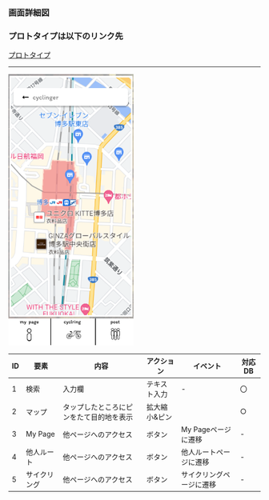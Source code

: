 ### 画面詳細図
### プロトタイプは以下のリンク先
[プロトタイプ](https://www.figma.com/file/YLXi0XXJfyq6239uKAU8LF/cyclinger?node-id=0%3A1)
*****
<img src="./image/cyclring.png" width="250">

|ID|要素|内容|アクション|イベント|対応DB|
|--|----|----|---------|--------|------|
|1|検索|入力欄|テキスト入力|-|〇|
|2|マップ|タップしたところにピンをたて目的地を表示|拡大縮小&ピン||○|
|3|My Page|他ページへのアクセス|ボタン|My Pageページに遷移|-|
|4|他人ルート|他ページへのアクセス|ボタン|他人ルートページに遷移|-|
|5|サイクリング|他ページへのアクセス|ボタン|サイクリングページに遷移|-|
